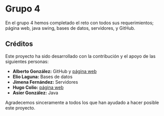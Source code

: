 # Grupo 4 

En el grupo 4 hemos completado el reto con todos sus requerimientos; página web, java swing, bases de datos, servidores, y GitHub.

## Créditos

Este proyecto ha sido desarrollado con la contribución y el apoyo de las siguientes personas:

* **Alberto González:** GitHub y [página web](https://github.com/AlbertoGfeZ/proyecto/blob/1-diseñar-pagina-web/index.html)
* **Elio Laguna:** Bases de datos
* **Jimena Fernández:** Servidores
* **Hugo Colio:** [página web](https://github.com/AlbertoGfeZ/proyecto/blob/1-diseñar-pagina-web/index.html)
* **Asier González:** Java

Agradecemos sinceramente a todos los que han ayudado a hacer posible este proyecto.
